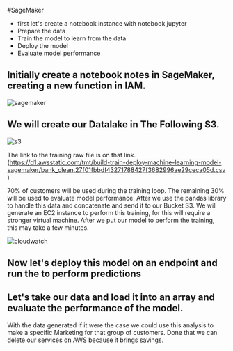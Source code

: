 #SageMaker

* first let's create a notebook instance with notebook jupyter
* Prepare the data
* Train the model to learn from the data
* Deploy the model
* Evaluate model performance

## Initially create a notebook notes in SageMaker, creating a new function in IAM.
![sagemaker](https://user-images.githubusercontent.com/78814110/129970746-6a69a038-4335-41c6-a9d9-6d281c6faf0f.jpg)

## We will create our Datalake in The Following S3.
![s3](https://user-images.githubusercontent.com/78814110/129970857-71a058fd-2100-47ec-b627-03100326788b.jpg)

The link to the training raw file is on that link.
(https://d1.awsstatic.com/tmt/build-train-deploy-machine-learning-model-sagemaker/bank_clean.27f01fbbdf43271788427f3682996ae29ceca05d.csv)

70% of customers will be used during the training loop. The remaining 30% will be used to evaluate model performance.
After we use the pandas library to handle this data and concatenate and send it to our Bucket S3.
We will generate an EC2 instance to perform this training, for this will require a stronger virtual machine.
After we put our model to perform the training, this may take a few minutes.

![cloudwatch](https://user-images.githubusercontent.com/78814110/129971808-12e7f903-bfa8-48f1-a465-3ceb23373d2a.jpg)


## Now let's deploy this model on an endpoint and run the to perform predictions
## Let's take our data and load it into an array and evaluate the performance of the model.

With the data generated if it were the case we could use this analysis to make a specific Marketing for that group of customers.
Done that we can delete our services on AWS because it brings savings.


